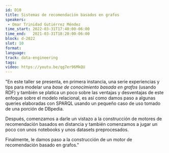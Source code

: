 ```yaml
---
id: D10
title: Sistemas de recomendación basados en grafos
speakers:
 - Omar Trinidad Gutiérrez Méndez
time_start: 2022-03-31T17:40:00-06:00
time_end:   2021-03-31T18:20:00-06:00
block: d-2022
slot: 10
format: 
language: 
track: data-engineering
tags:
video: https://youtu.be/qg7er96MkQU
---
```


"En este taller se presenta, en primera instancia, una serie experiencias y tips para modelar una _base de conocimiento basada en grafos_ (usando RDF) y también se platica un poco sobre las ventajas y desventajas de este enfoque sobre el modelo relacional, es así como damos paso a algunas queries elaboradas con SPARQL usando un pequeño caso de uso tomado de una porción de DBpedia.

Después, comenzamos a darle un vistazo a la construcción de motores de recomendación basados en distancia y también comenzamos a jugar un poco con unos notebooks y unos datasets preprocesados.

Finalmente, le damos paso a la construcción de un motor de recomendación basado en grafos."

